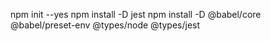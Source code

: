 npm init --yes
npm install -D jest
npm install -D @babel/core @babel/preset-env @types/node @types/jest